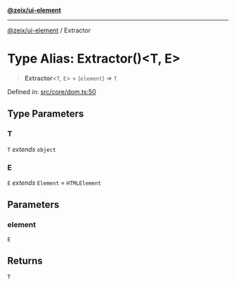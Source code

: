 [**@zeix/ui-element**](../README.md)

***

[@zeix/ui-element](../globals.md) / Extractor

# Type Alias: Extractor()\<T, E\>

> **Extractor**\<`T`, `E`\> = (`element`) => `T`

Defined in: [src/core/dom.ts:50](https://github.com/zeixcom/ui-element/blob/df58db6949960ec0cd0685fb302ff1878e15bf79/src/core/dom.ts#L50)

## Type Parameters

### T

`T` *extends* `object`

### E

`E` *extends* `Element` = `HTMLElement`

## Parameters

### element

`E`

## Returns

`T`
